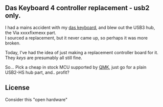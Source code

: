## Das Keyboard 4 controller replacement - usb2 only.

I had a mains accident with my [das keyboard](https://www.daskeyboard.com/daskeyboard-4-professional/), and blew out the USB3 hub, the Via xxxxfixmexx part.  
I sourced a replacement, but it never came up, so perhaps it was more broken.

Today, I've had the idea of just making a replacement controller board for it.  They _keys_ are presumably all still fine.

So... Pick a cheap in stock MCU supported by [QMK](https://qmk.fm/), just go for a plain USB2-HS hub part, and.. profit?

## License
Consider this "open hardware"
